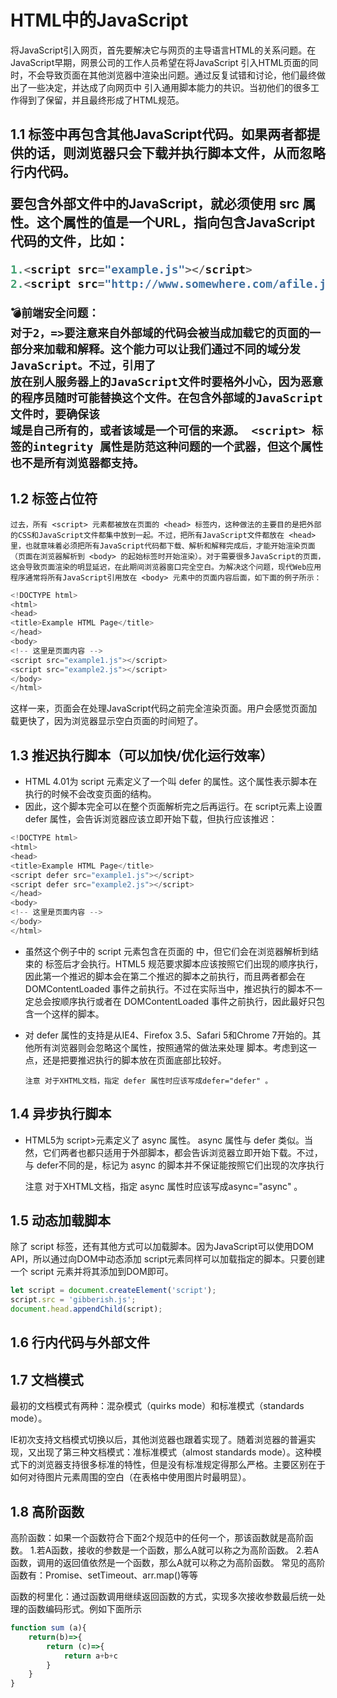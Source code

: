 # HTML中的JavaScript

将JavaScript引入网页，首先要解决它与网页的主导语言HTML的关系问题。在JavaScript早期，网景公司的工作人员希望在将JavaScript
引入HTML页面的同时，不会导致页面在其他浏览器中渲染出问题。通过反复试错和讨论，他们最终做出了一些决定，并达成了向网页中
引入通用脚本能力的共识。当初他们的很多工作得到了保留，并且最终形成了HTML规范。

## 1.1 <script> 元素

    <script> 元素有下列8个属性。

*  async ：可选。表示应该立即开始下载脚本，但不能阻止其他页面动作，比如下载资源或等待其他脚本加载。只对外部脚本文件有效。
*  charset ：可选。使用 src 属性指定的代码字符集。这个属性很少使用，因为大多数浏览器不在乎它的值。
*  crossorigin ：可选。配置相关请求的CORS（跨源资源共享）设置。默认不使用CORS。
*  crossorigin="anonymous" 配置文件请求不必设置凭据标志。 crossorigin="use-credentials" 设置凭据标志，意味着出站请求会包含凭据。
*  defer ：可选。表示在文档解析和显示完成后再执行脚本是没有问题的。只对外部脚本文件有效。在IE7及更早的版本中，对行内脚本也可以指定这个属性。
*  integrity ：可选。允许比对接收到的资源和指定的加密签名以验证子资源完整性（SRI，Subresource Intergrity）。如果接收到的资源的签名与这个属性指定的签名不匹配，则页面会报错，脚本不会执行。这个属性可以用于确保内容分发网络（CDN，Content Delivery Network）不会提供恶意内容。
*  src ：可选。表示包含要执行的代码的外部文件。
*  type ：可选。代替 language ，表示代码块中脚本语言的内
容类型（也称MIME类型）。按照惯例，这个值始终都
是 "text/javascript" ，尽管 "text/javascript" 和 "text/ecmascript" 都已经废弃了。JavaScript文件的MIME类型通常是 "application/xjavascript" ，不过给type属性这个值有可能导致脚本被忽略。在非IE的浏览器中有效的其他值还有 "application/javascript" 和 "application/ecmascript" 。如果这个值是 module ，则代码会被当成ES6模块，而且只有这时候代码中才能出现 import 和 export 关键字。

使用 <script> 的方式有两种：通过它直接在网页中嵌入JavaScript代码，以及通过它在网页中包含外部JavaScript文件。

要嵌入行内JavaScript代码，直接把代码放在 <script> 元素中就行：

```javascript
<script>
function sayHi() {
console.log("Hi!");
}
</script>
```
>注意：另外，使用了 src 属性的 <script> 元素不应该再在<script> 和 </script> 标签中再包含其他JavaScript代码。如果两者都提供的话，则浏览器只会下载并执行脚本文件，从而忽略行内代码。

要包含外部文件中的JavaScript，就必须使用 src 属性。这个属性的值是一个URL，指向包含JavaScript代码的文件，比如：
```javascript
1.<script src="example.js"></script>
2.<script src="http://www.somewhere.com/afile.js"></script>

```
    💣前端安全问题：
    对于2，=>要注意来自外部域的代码会被当成加载它的页面的一部分来加载和解释。这个能力可以让我们通过不同的域分发JavaScript。不过，引用了
    放在别人服务器上的JavaScript文件时要格外小心，因为恶意的程序员随时可能替换这个文件。在包含外部域的JavaScript文件时，要确保该
    域是自己所有的，或者该域是一个可信的来源。 <script> 标签的integrity 属性是防范这种问题的一个武器，但这个属性也不是所有浏览器都支持。

## 1.2 标签占位符

    过去，所有 <script> 元素都被放在页面的 <head> 标签内，这种做法的主要目的是把外部的CSS和JavaScript文件都集中放到一起。不过，把所有JavaScript文件都放在 <head> 里，也就意味着必须把所有JavaScript代码都下载、解析和解释完成后，才能开始渲染页面（页面在浏览器解析到 <body> 的起始标签时开始渲染）。对于需要很多JavaScript的页面，这会导致页面渲染的明显延迟，在此期间浏览器窗口完全空白。为解决这个问题，现代Web应用程序通常将所有JavaScript引用放在 <body> 元素中的页面内容后面，如下面的例子所示：


```javascript
<!DOCTYPE html>
<html>
<head>
<title>Example HTML Page</title>
</head>
<body>
<!-- 这里是页面内容 -->
<script src="example1.js"></script>
<script src="example2.js"></script>
</body>
</html>
```

这样一来，页面会在处理JavaScript代码之前完全渲染页面。用户会感觉页面加载更快了，因为浏览器显示空白页面的时间短了。

## 1.3 推迟执行脚本（可以加快/优化运行效率）


* HTML 4.01为 script 元素定义了一个叫 defer 的属性。这个属性表示脚本在执行的时候不会改变页面的结构。
* 因此，这个脚本完全可以在整个页面解析完之后再运行。在 script元素上设置defer 属性，会告诉浏览器应该立即开始下载，但执行应该推迟：


```javascript
<!DOCTYPE html>
<html>
<head>
<title>Example HTML Page</title>
<script defer src="example1.js"></script>
<script defer src="example2.js"></script>
</head>
<body>
<!-- 这里是页面内容 -->
</body>
</html>
```

* 虽然这个例子中的 script 元素包含在页面的 <head> 中，但它们会在浏览器解析到结束的 </html> 标签后才会执行。HTML5
规范要求脚本应该按照它们出现的顺序执行，因此第一个推迟的脚本会在第二个推迟的脚本之前执行，而且两者都会在
DOMContentLoaded 事件之前执行。不过在实际当中，推迟执行的脚本不一定总会按顺序执行或者在
DOMContentLoaded 事件之前执行，因此最好只包含一个这样的脚本。

* 对 defer 属性的支持是从IE4、Firefox 3.5、Safari 5和Chrome 7开始的。其他所有浏览器则会忽略这个属性，按照通常的做法来处理
脚本。考虑到这一点，还是把要推迟执行的脚本放在页面底部比较好。



      注意 对于XHTML文档，指定 defer 属性时应该写成defer="defer" 。  

## 1.4 异步执行脚本

*  HTML5为 script>元素定义了 async 属性。 async 属性与 defer 类似。当然，它们两者也都只适用于外部脚本，都会告诉浏览器立即开始下载。不过，与 defer不同的是，标记为 async 的脚本并不保证能按照它们出现的次序执行

      注意 对于XHTML文档，指定 async 属性时应该写成async="async" 。

## 1.5 动态加载脚本

除了 script 标签，还有其他方式可以加载脚本。因为JavaScript可以使用DOM API，所以通过向DOM中动态添加 script元素同样可以加载指定的脚本。只要创建一个 script 元素并将其添加到DOM即可。

```javascript
let script = document.createElement('script');
script.src = 'gibberish.js';
document.head.appendChild(script);
```

## 1.6 行内代码与外部文件

## 1.7 文档模式

最初的文档模式有两种：混杂模式（quirks mode）和标准模式（standards mode）。

IE初次支持文档模式切换以后，其他浏览器也跟着实现了。随着浏览器的普遍实现，又出现了第三种文档模式：准标准模式（almost
standards mode）。这种模式下的浏览器支持很多标准的特性，但是没有标准规定得那么严格。主要区别在于如何对待图片元素周围的空白（在表格中使用图片时最明显）。

## 1.8 高阶函数

高阶函数：如果一个函数符合下面2个规范中的任何一个，那该函数就是高阶函数。
1.若A函数，接收的参数是一个函数，那么A就可以称之为高阶函数。
2.若A函数，调用的返回值依然是一个函数，那么A就可以称之为高阶函数。
常见的高阶函数有：Promise、setTimeout、arr.map()等等

函数的柯里化：通过函数调用继续返回函数的方式，实现多次接收参数最后统一处理的函数编码形式。例如下面所示 

```javascript
function sum (a){
    return(b)=>{
        return (c)=>{
            return a+b+c
        }
    }
}

```


		










